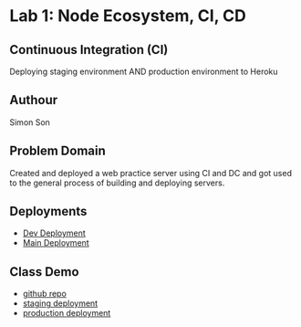 # Lab 1: Node Ecosystem, CI, CD

## Continuous Integration (CI)

Deploying staging environment AND production environment to Heroku

## Authour

Simon Son

## Problem Domain

Created and deployed a web practice server using CI and DC and got used to the general process of building and deploying servers.

## Deployments

- [Dev Deployment](https://simon-server-deploy-dev.herokuapp.com/)
- [Main Deployment](https://simon-server-deploy-prod.herokuapp.com/)

## Class Demo

- [github repo](https://github.com/rkgallaway/lab-01-ci)
- [staging deployment](https://rkg-server-deploy-dev.herokuapp.com/)
- [production deployment](https://rkg-server-deploy-prod.herokuapp.com/)
